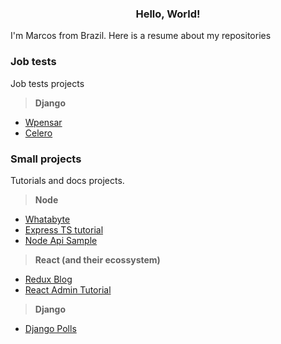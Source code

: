<h3 align="center">Hello, World!</h3>

I'm Marcos from Brazil. Here is a resume about my repositories

### Job tests

Job tests projects

> **Django**
- [Wpensar](https://gitlab.com/flakesrc/test_wpensar)
- [Celero](https://gitlab.com/flakesrc/test_celero)
  
### Small projects 

Tutorials and docs projects.

> **Node** 
- [Whatabyte](https://gitlab.com/flakesrc/whatabyte)
- [Express TS tutorial](https://gitlab.com/flakesrc/express-ts-tutorial)
- [Node Api Sample](https://gitlab.com/flakesrc/node-api-sample)

> **React (and their ecossystem)**
- [Redux Blog](https://gitlab.com/flakesrc/redux-blog)
- [React Admin Tutorial](https://gitlab.com/flakesrc/react-admin-tutorial)

> **Django**
- [Django Polls](https://gitlab.com/flakesrc/django-polls)

